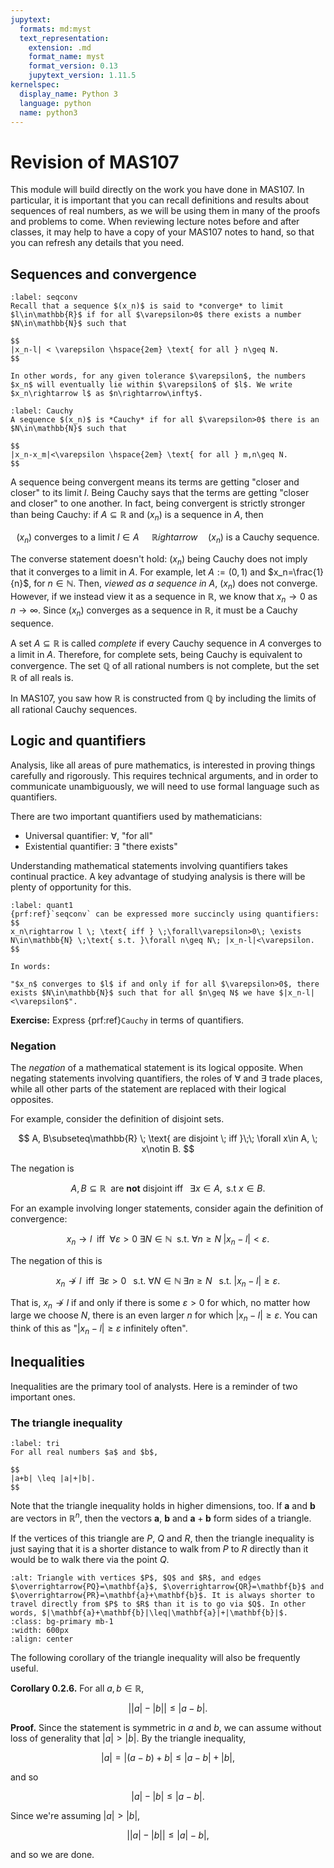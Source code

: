 ```yaml
---
jupytext:
  formats: md:myst
  text_representation:
    extension: .md
    format_name: myst
    format_version: 0.13
    jupytext_version: 1.11.5
kernelspec:
  display_name: Python 3
  language: python
  name: python3
---
```


# Revision of MAS107

This module will build directly on the work you have done in MAS107. In particular, it is important that you can recall definitions and results about sequences of real numbers, as we will be using them in many of the proofs and problems to come. When reviewing lecture notes before and after classes, it may help to have a copy of your MAS107 notes to hand, so that you can refresh any details that you need.

## Sequences and convergence

````{prf:definition} Convergence
:label: seqconv
Recall that a sequence $(x_n)$ is said to *converge* to limit $l\in\mathbb{R}$ if for all $\varepsilon>0$ there exists a number $N\in\mathbb{N}$ such that

$$
|x_n-l| < \varepsilon \hspace{2em} \text{ for all } n\geq N.
$$

In other words, for any given tolerance $\varepsilon$, the numbers $x_n$ will eventually lie within $\varepsilon$ of $l$. We write $x_n\rightarrow l$ as $n\rightarrow\infty$.
````

````{prf:definition} Cauchy sequence
:label: Cauchy
A sequence $(x_n)$ is *Cauchy* if for all $\varepsilon>0$ there is an $N\in\mathbb{N}$ such that 

$$
|x_n-x_m|<\varepsilon \hspace{2em} \text{ for all } m,n\geq N.
$$
````

A sequence being convergent means its terms are getting "closer and closer" to its limit $l$. Being Cauchy says that the terms are getting "closer and closer" to one another. In fact, being convergent is strictly stronger than being Cauchy: if $A\subseteq\mathbb{R}$ and $(x_n)$ is a sequence in $A$, then

$$
(x_n) \text{ converges to a limit $l\in A$ } \hspace{1em} \mathbb{R}ightarrow \hspace{1em} (x_n) \text{ is a Cauchy sequence}.
$$

The converse statement doesn't hold: $(x_n)$ being Cauchy does not imply that it converges to a limit in $A$. For example, let $A:=(0,1)$ and $x_n=\frac{1}{n}$, for $n\in\mathbb{N}$. Then, *viewed as a sequence in* $A$, $(x_n)$ does not converge. However, if we instead view it as a sequence in $\mathbb{R}$, we know that $x_n\rightarrow 0$ as $n\rightarrow\infty$. Since $(x_n)$ converges as a sequence in $\mathbb{R}$, it must be a Cauchy sequence.

A set $A\subseteq\mathbb{R}$ is called *complete* if every Cauchy sequence in $A$ converges to a limit in $A$. Therefore, for complete sets, being Cauchy is equivalent to convergence. The set $\mathbb{Q}$ of all rational numbers is not complete, but the set $\mathbb{R}$ of all reals is.

In MAS107, you saw how $\mathbb{R}$ is constructed from $\mathbb{Q}$ by including the limits of all rational Cauchy sequences.

## Logic and quantifiers

Analysis, like all areas of pure mathematics, is interested in proving things carefully and rigorously. This requires technical arguments, and in order to communicate unambiguously, we will need to use formal language such as quantifiers.

There are two important quantifiers used by mathematicians:

- Universal quantifier: $\forall$, "for all"
- Existential quantifier: $\exists$ "there exists"

Understanding mathematical statements involving quantifiers takes continual practice. A key advantage of studying analysis is there will be plenty of opportunity for this.

````{prf:example}
:label: quant1
{prf:ref}`seqconv` can be expressed more succincly using quantifiers:
$$
x_n\rightarrow l \; \text{ iff } \;\forall\varepsilon>0\; \exists N\in\mathbb{N} \;\text{ s.t. }\forall n\geq N\; |x_n-l|<\varepsilon.
$$

In words: 

"$x_n$ converges to $l$ if and only if for all $\varepsilon>0$, there exists $N\in\mathbb{N}$ such that for all $n\geq N$ we have $|x_n-l|<\varepsilon$".
````

**Exercise:**
Express {prf:ref}`Cauchy` in terms of quantifiers.


### Negation

The *negation* of a mathematical statement is its logical opposite. When negating statements involving quantifiers, the roles of $\forall$ and $\exists$ trade places, while all other parts of the statement are replaced with their logical opposites.

For example, consider the definition of disjoint sets.

$$
A, B\subseteq\mathbb{R}	 \; \text{ are disjoint \; iff }\;\; \forall x\in A, \; x\notin B.
$$

The negation is

$$
A, B\subseteq\mathbb{R}	 \; \text{ are }\textbf{not}\text{ disjoint iff }\;\; \exists x\in A, \text{ s.t } x\in B.
$$

For an example involving longer statements, consider again the definition of convergence:

$$
x_n\rightarrow l \; \text{ iff } \;\forall\varepsilon>0\; \exists N\in\mathbb{N} \;\text{ s.t. }\forall n\geq N\; |x_n-l|<\varepsilon.
$$

The negation of this is

$$
x_n\not\rightarrow l \; \text{ iff } \;\exists\varepsilon>0\; \;\text{ s.t. }\forall N\in\mathbb{N} \;\exists n\geq N\;\;\text{ s.t. } |x_n-l|\geq\varepsilon.
$$

That is, $x_n\not\rightarrow l$ if and only if there is some $\varepsilon>0$ for which, no matter how large we choose $N$, there is an even larger $n$ for which $|x_n-l|\geq\varepsilon$. You can think of this as "$|x_n-l|\geq\varepsilon$ infinitely often".

## Inequalities

Inequalities are the primary tool of analysts. Here is a reminder of two important ones.

### The triangle inequality

```{prf:theorem}
:label: tri
For all real numbers $a$ and $b$,

$$
|a+b| \leq |a|+|b|.
$$
```

Note that the triangle inequality holds in higher dimensions, too. If $\textbf{a}$ and $\textbf{b}$ are vectors in $\mathbb{R}^n$, then the vectors $\mathbf{a}$, $\mathbf{b}$ and $\mathbf{a}+\mathbf{b}$ form sides of a triangle.

If the vertices of this triangle are $P$, $Q$ and $R$, then the triangle inequality is just saying that it is a shorter distance to walk from $P$ to $R$ directly than it would be to walk there via the point $Q$.

```{image} ../MAS2004-9Sem2Notes/figs/tri_ineq.png
:alt: Triangle with vertices $P$, $Q$ and $R$, and edges $\overrightarrow{PQ}=\mathbf{a}$, $\overrightarrow{QR}=\mathbf{b}$ and $\overrightarrow{PR}=\mathbf{a}+\mathbf{b}$. It is always shorter to travel directly from $P$ to $R$ than it is to go via $Q$. In other words, $|\mathbf{a}+\mathbf{b}|\leq|\mathbf{a}|+|\mathbf{b}|$.
:class: bg-primary mb-1
:width: 600px
:align: center
```


The following corollary of the triangle inequality will also be frequently useful.

**Corollary 0.2.6.**
For all $a,b\in\mathbb{R}$,

$$
\Big||a|-|b|\Big| \leq |a-b|.
$$

**Proof.** Since the statement is symmetric in $a$ and $b$, we can assume without loss of generality that $|a|>|b|$. By the triangle inequality,

$$
|a| = |(a-b) +b| \leq |a-b| +|b|,
$$

and so

$$
|a|-|b|\leq |a-b|.
$$

Since we're assuming $|a|>|b|$,

$$
\Big||a|-|b|\Big| \leq |a|-b|,
$$

and so we are done.